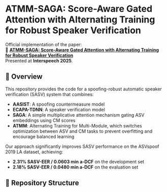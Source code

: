 # ATMM-SAGA: Score-Aware Gated Attention with Alternating Training for Robust Speaker Verification

Official implementation of the paper:  
📄 **[ATMM-SAGA: Score-Aware Gated Attention with Alternating Training for Robust Speaker Verification](https://arxiv.org/abs/2408.00001)**  
Presented at **Interspeech 2025**.

## 🧠 Overview

This repository provides the code for a spoofing-robust automatic speaker verification (SASV) system that combines:
- **AASIST**: A spoofing countermeasure model
- **ECAPA-TDNN**: A speaker verification model
- **SAGA**: A simple multiplicative attention mechanism gating ASV embeddings using CM scores
- **ATMM**: Alternating Training for Multi-Module, which switches optimization between ASV and CM tasks to prevent overfitting and encourage balanced learning

Our approach significantly improves SASV performance on the ASVspoof 2019 LA dataset, achieving:
- **2.31% SASV-EER / 0.0603 min a-DCF** on the development set
- **2.18% SASV-EER / 0.0480 min a-DCF** on the evaluation set

## 📂 Repository Structure

